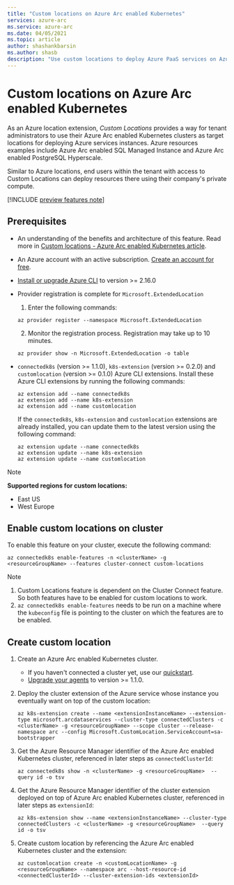 ```yaml
---
title: "Custom locations on Azure Arc enabled Kubernetes"
services: azure-arc
ms.service: azure-arc
ms.date: 04/05/2021
ms.topic: article
author: shashankbarsin
ms.author: shasb
description: "Use custom locations to deploy Azure PaaS services on Azure Arc enabled Kubernetes clusters"
---
```


# Custom locations on Azure Arc enabled Kubernetes

As an Azure location extension, *Custom Locations* provides a way for tenant administrators to use their Azure Arc enabled Kubernetes clusters as target locations for deploying Azure services instances. Azure resources examples include Azure Arc enabled SQL Managed Instance and Azure Arc enabled PostgreSQL Hyperscale.

Similar to Azure locations, end users within the tenant with access to Custom Locations can deploy resources there using their company's private compute.

[!INCLUDE [preview features note](./includes/preview/preview-callout.md)]

## Prerequisites

- An understanding of the benefits and architecture of this feature. Read more in [Custom locations - Azure Arc enabled Kubernetes article](conceptual-custom-locations.md).
- An Azure account with an active subscription. [Create an account for free](https://azure.microsoft.com/free/?WT.mc_id=A261C142F).

- [Install or upgrade Azure CLI](https://docs.microsoft.com/cli/azure/install-azure-cli) to version >= 2.16.0

- Provider registration is complete for `Microsoft.ExtendedLocation`
    1. Enter the following commands:
    
    ```azurecli
    az provider register --namespace Microsoft.ExtendedLocation
    ```

    2. Monitor the registration process. Registration may take up to 10 minutes.
    
    ```azurecli
    az provider show -n Microsoft.ExtendedLocation -o table
    ```

- `connectedk8s` (version >= 1.1.0), `k8s-extension` (version >= 0.2.0) and `customlocation` (version >= 0.1.0) Azure CLI extensions. Install these Azure CLI extensions by running the following commands:
  
    ```azurecli
    az extension add --name connectedk8s
    az extension add --name k8s-extension
    az extension add --name customlocation
    ```
    
    If the `connectedk8s`, `k8s-extension` and `customlocation` extensions are already installed, you can update them to the latest version using the following command:

    ```azurecli
    az extension update --name connectedk8s
    az extension update --name k8s-extension
    az extension update --name customlocation
    ```

>[!NOTE]
>**Supported regions for custom locations:**
>* East US
>* West Europe

## Enable custom locations on cluster

To enable this feature on your cluster, execute the following command:

```console
az connectedk8s enable-features -n <clusterName> -g <resourceGroupName> --features cluster-connect custom-locations
```

> [!NOTE]
> 1. Custom Locations feature is dependent on the Cluster Connect feature. So both features have to be enabled for custom locations to work.
> 2. `az connectedk8s enable-features` needs to be run on a machine where the `kubeconfig` file is pointing to the cluster on which the features are to be enabled.

## Create custom location

1. Create an Azure Arc enabled Kubernetes cluster.
    - If you haven't connected a cluster yet, use our [quickstart](quickstart-connect-cluster.md).
    - [Upgrade your agents](agent-upgrade.md#manually-upgrade-agents) to version >= 1.1.0.

1. Deploy the cluster extension of the Azure service whose instance you eventually want on top of the custom location:

    ```azurecli
    az k8s-extension create --name <extensionInstanceName> --extension-type microsoft.arcdataservices --cluster-type connectedClusters -c <clusterName> -g <resourceGroupName> --scope cluster --release-namespace arc --config Microsoft.CustomLocation.ServiceAccount=sa-bootstrapper
    ```

1. Get the Azure Resource Manager identifier of the Azure Arc enabled Kubernetes cluster, referenced in later steps as `connectedClusterId`:

    ```azurecli
    az connectedk8s show -n <clusterName> -g <resourceGroupName>  --query id -o tsv
    ```

1. Get the Azure Resource Manager identifier of the cluster extension deployed on top of Azure Arc enabled Kubernetes cluster, referenced in later steps as `extensionId`:

    ```azurecli
    az k8s-extension show --name <extensionInstanceName> --cluster-type connectedClusters -c <clusterName> -g <resourceGroupName>  --query id -o tsv
    ```

1. Create custom location by referencing the Azure Arc enabled Kubernetes cluster and the extension:

    ```azurecli
    az customlocation create -n <customLocationName> -g <resourceGroupName> --namespace arc --host-resource-id <connectedClusterId> --cluster-extension-ids <extensionId>
    ```